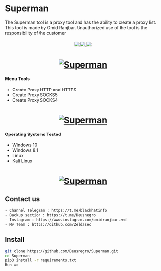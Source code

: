 # Superman
The Superman tool is a proxy tool and has the ability to create a proxy list. This tool is made by Omid Ranjbar. Unauthorized use of the tool is the responsibility of the customer

<h4 align="center"></h4>

<p align="center">
 
 <a href="http://python.org">
    <img src="https://img.shields.io/badge/python-v3.9.5-blue" >
 </a>
   
 <a href="https://en.wikipedia.org/wiki/SOCKS">
    <img src="https://img.shields.io/badge/SOCKS-4-red" >
 </a>
 
 <a href="https://en.wikipedia.org/wiki/SOCKS">
    <img src="https://img.shields.io/badge/SOCKS-5-black" >
 </a>
 
 <h1 align="center">
    <a href="https://github.com/Deusnegro"><img src="https://s4.uupload.ir/files/superman-comic-break-wall_l7k9.jpg" alt="Superman"></a>
 </h1>
 
       
#### Menu Tools
 
  - Create Proxy HTTP and HTTPS
  - Create Proxy SOCKS5
  - Create Proxy SOCKS4


<h1 align="center">
    <a href="https://github.com/Deusnegro"><img src="https://s4.uupload.ir/files/untitledaldsfmk_ushh.png" alt="Superman"></a>
 </h1>
 
 
 #### Operating Systems Tested
        
- Windows 10
- Windows 8.1
- Linux 
- Kali Linux






<h1 align="center">
    <a href="https://github.com/Deusnegro"><img src="https://s4.uupload.ir/files/henry-cavill-as-superman_70gm.jpg" alt="Superman"></a>
 </h1>
 
  ## Contact us
 
```bash
- Channel Telegram : https://t.me/blackhatinfo
- Backup section : https://t.me/Deusnegro
- Instagram : https://www.instagram.com/omidranjbar.zed
- My Team : https://github.com/Zeldasec
```


  ## Install
  
```bash
git clone https://github.com/Deusnegro/Superman.git
cd Superman
pip3 install -r requirements.txt
Run => 
```

